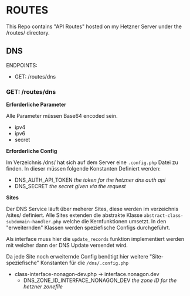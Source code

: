 # ROUTES

This Repo contains "API Routes" hosted on my Hetzner Server under the /routes/ directory.

## DNS

ENDPOINTS: 
- GET: /routes/dns

### GET: /routes/dns

**Erforderliche Parameter**

Alle Parameter müssen Base64 encoded sein.

 - ipv4
 - ipv6
 - secret

 **Erforderliche Config**

 Im Verzeichnis /dns/ hat sich auf dem Server eine `.config.php` Datei zu finden.
 In dieser müssen folgende Konstanten Definiert werden:

 - DNS_AUTH_API_TOKEN    *the token for the hetzner dns auth api*
 - DNS_SECRET    *the secret given via the request*

 **Sites**

 Der DNS Service läuft über meherer Sites, diese werden im verzeichnis /sites/ definiert.
 Alle Sites extenden die abstrakte Klasse `abstract-class-subdomain-handler.php` welche die Kernfunktionen umsetzt.
 In den "erweiternden" Klassen werden speziefische Configs durchgeführt.

 Als interface muss hier die `update_records` funktion implementiert werden mit welcher dann der DNS Update versendet wird.

 Da jede Site noch erweiternde Config benötigt hier weitere "Site-speziefische" Konstanten für die `/dns/.config.php`

 - class-interface-nonagon-dev.php -> interface.nonagon.dev
    - DNS_ZONE_ID_INTERFACE_NONAGON_DEV    *the zone ID for the hetzner zonefile*
